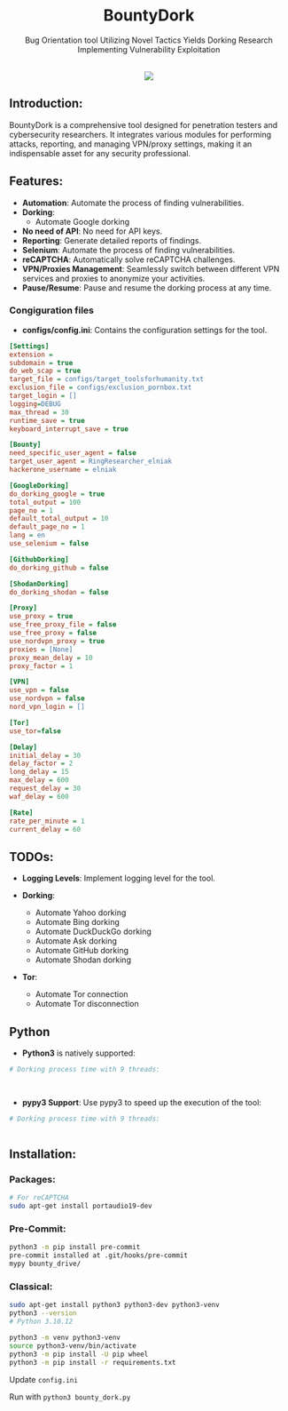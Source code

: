 <h1 align="center">BountyDork</h1>
<p align="center">Bug Orientation tool Utilizing Novel Tactics Yields Dorking Research Implementing Vulnerability Exploitation </p><br>
<div align="center">
<img src="https://forthebadge.com/images/badges/made-with-python.svg" >
</div>

## Introduction:

BountyDork is a comprehensive tool designed for penetration testers and cybersecurity researchers. It integrates various modules for performing attacks, reporting, and managing VPN/proxy settings, making it an indispensable asset for any security professional.

## Features:
- **Automation**: Automate the process of finding vulnerabilities.
- **Dorking**:  
    - Automate Google dorking
- **No need of API**: No need for API keys.
- **Reporting**: Generate detailed reports of findings.
- **Selenium**: Automate the process of finding vulnerabilities.
- **reCAPTCHA**: Automatically solve reCAPTCHA challenges.
- **VPN/Proxies Management**: Seamlessly switch between different VPN services and proxies to anonymize your activities.
- **Pause/Resume**: Pause and resume the dorking process at any time.

### Congiguration files

- **configs/config.ini**: Contains the configuration settings for the tool.


```ini
[Settings]
extension = 
subdomain = true
do_web_scap = true
target_file = configs/target_toolsforhumanity.txt
exclusion_file = configs/exclusion_pornbox.txt
target_login = []
logging=DEBUG
max_thread = 30
runtime_save = true
keyboard_interrupt_save = true

[Bounty]
need_specific_user_agent = false
target_user_agent = RingResearcher_elniak
hackerone_username = elniak

[GoogleDorking]
do_dorking_google = true
total_output = 100
page_no = 1
default_total_output = 10
default_page_no = 1
lang = en
use_selenium = false

[GithubDorking]
do_dorking_github = false

[ShodanDorking]
do_dorking_shodan = false

[Proxy]
use_proxy = true
use_free_proxy_file = false
use_free_proxy = false
use_nordvpn_proxy = true
proxies = [None]
proxy_mean_delay = 10
proxy_factor = 1

[VPN]
use_vpn = false
use_nordvpn = false
nord_vpn_login = []

[Tor]
use_tor=false

[Delay]
initial_delay = 30
delay_factor = 2
long_delay = 15
max_delay = 600
request_delay = 30
waf_delay = 600

[Rate]
rate_per_minute = 1
current_delay = 60
```


## TODOs:

- **Logging Levels**: Implement logging level for the tool.

- **Dorking**:  
    - Automate Yahoo dorking
    - Automate Bing dorking
    - Automate DuckDuckGo dorking
    - Automate Ask dorking
    - Automate GitHub dorking
    - Automate Shodan dorking

- **Tor**:  
    - Automate Tor connection
    - Automate Tor disconnection

## Python

- **Python3** is natively supported:
    
```bash
# Dorking process time with 9 threads:

  

```

- **pypy3 Support**: Use pypy3 to speed up the execution of the tool:

```bash
# Dorking process time with 9 threads:



```

## Installation:

### Packages:

```bash
# For reCAPTCHA
sudo apt-get install portaudio19-dev

```

### Pre-Commit:

```bash
python3 -m pip install pre-commit
pre-commit installed at .git/hooks/pre-commit
mypy bounty_drive/
```

### Classical:

```bash
sudo apt-get install python3 python3-dev python3-venv
python3 --version
# Python 3.10.12
```

```bash
python3 -m venv python3-venv
source python3-venv/bin/activate
python3 -m pip install -U pip wheel
python3 -m pip install -r requirements.txt
```

Update `config.ini`

Run with `python3 bounty_dork.py`
